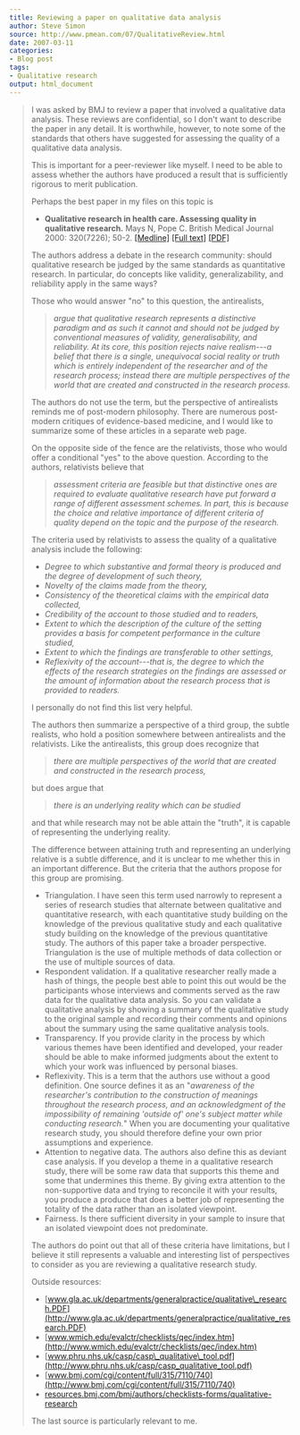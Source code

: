 ```yaml
---
title: Reviewing a paper on qualitative data analysis
author: Steve Simon
source: http://www.pmean.com/07/QualitativeReview.html
date: 2007-03-11
categories:
- Blog post
tags:
- Qualitative research
output: html_document
---
```

> I was asked by BMJ to review a paper that involved a qualitative data
> analysis. These reviews are confidential, so I don't want to describe
> the paper in any detail. It is worthwhile, however, to note some of
> the standards that others have suggested for assessing the quality of
> a qualitative data analysis.
>
> This is important for a peer-reviewer like myself. I need to be able
> to assess whether the authors have produced a result that is
> sufficiently rigorous to merit publication.
>
> Perhaps the best paper in my files on this topic is
>
> -   **Qualitative research in health care. Assessing quality in
>     qualitative research.** Mays N, Pope C. British Medical Journal
>     2000: 320(7226); 50-2.
>     [\[Medline\]](http://www.ncbi.nlm.nih.gov/entrez/query.fcgi?cmd=Retrieve&db=PubMed&list_uids=10617534&dopt=Abstract)
>     [\[Full
>     text\]](http://bmj.bmjjournals.com/cgi/content/full/320/7226/50)
>     [\[PDF\]](http://bmj.bmjjournals.com/cgi/reprint/320/7226/50.pdf)
>
> The authors address a debate in the research community: should
> qualitative research be judged by the same standards as quantitative
> research. In particular, do concepts like validity, generalizability,
> and reliability apply in the same ways?
>
> Those who would answer "no" to this question, the antirealists,
>
> > *argue that qualitative research represents a distinctive paradigm
> > and as such it cannot and should not be judged by conventional
> > measures of validity, generalisability, and reliability. At its
> > core, this position rejects naive realism\-\--a belief that there is
> > a single, unequivocal social reality or truth which is entirely
> > independent of the researcher and of the research process; instead
> > there are multiple perspectives of the world that are created and
> > constructed in the research process.*
>
> The authors do not use the term, but the perspective of antirealists
> reminds me of post-modern philosophy. There are numerous post-modern
> critiques of evidence-based medicine, and I would like to summarize
> some of these articles in a separate web page.
>
> On the opposite side of the fence are the relativists, those who would
> offer a conditional "yes" to the above question. According to the
> authors, relativists believe that
>
> > *assessment criteria are feasible but that distinctive ones are
> > required to evaluate qualitative research have put forward a range
> > of different assessment schemes. In part, this is because the choice
> > and relative importance of different criteria of quality depend on
> > the topic and the purpose of the research.*
>
> The criteria used by relativists to assess the quality of a
> qualitative analysis include the following:
>
> -   *Degree to which substantive and formal theory is produced and the
>     degree of development of such theory,*
> -   *Novelty of the claims made from the theory,*
> -   *Consistency of the theoretical claims with the empirical data
>     collected,*
> -   *Credibility of the account to those studied and to readers,*
> -   *Extent to which the description of the culture of the setting
>     provides a basis for competent performance in the culture
>     studied,*
> -   *Extent to which the findings are transferable to other settings,*
> -   *Reflexivity of the account\-\--that is, the degree to which the
>     effects of the research strategies on the findings are assessed or
>     the amount of information about the research process that is
>     provided to readers.*
>
> I personally do not find this list very helpful.
>
> The authors then summarize a perspective of a third group, the subtle
> realists, who hold a position somewhere between antirealists and the
> relativists. Like the antirealists, this group does recognize that
>
> > *there are multiple perspectives of the world that are created and
> > constructed in the research process,*
>
> but does argue that
>
> > *there is an underlying reality which can be studied*
>
> and that while research may not be able attain the "truth", it is
> capable of representing the underlying reality.
>
> The difference between attaining truth and representing an underlying
> relative is a subtle difference, and it is unclear to me whether this
> in an important difference. But the criteria that the authors propose
> for this group are promising.
>
> -   Triangulation. I have seen this term used narrowly to represent a
>     series of research studies that alternate between qualitative and
>     quantitative research, with each quantitative study building on
>     the knowledge of the previous qualitative study and each
>     qualitative study building on the knowledge of the previous
>     quantitative study. The authors of this paper take a broader
>     perspective. Triangulation is the use of multiple methods of data
>     collection or the use of multiple sources of data.
> -   Respondent validation. If a qualitative researcher really made a
>     hash of things, the people best able to point this out would be
>     the participants whose interviews and comments served as the raw
>     data for the qualitative data analysis. So you can validate a
>     qualitative analysis by showing a summary of the qualitative study
>     to the original sample and recording their comments and opinions
>     about the summary using the same qualitative analysis tools.
> -   Transparency. If you provide clarity in the process by which
>     various themes have been identified and developed, your reader
>     should be able to make informed judgments about the extent to
>     which your work was influenced by personal biases.
> -   Reflexivity. This is a term that the authors use without a good
>     definition. One source defines it as an "*awareness of the
>     researcher's contribution to the construction of meanings
>     throughout the research process, and an acknowledgment of the
>     impossibility of remaining 'outside of' one's subject matter
>     while conducting research.*" When you are documenting your
>     qualitative research study, you should therefore define your own
>     prior assumptions and experience.
> -   Attention to negative data. The authors also define this as
>     deviant case analysis. If you develop a theme in a qualitative
>     research study, there will be some raw data that supports this
>     theme and some that undermines this theme. By giving extra
>     attention to the non-supportive data and trying to reconcile it
>     with your results, you produce a produce that does a better job of
>     representing the totality of the data rather than an isolated
>     viewpoint.
> -   Fairness. Is there sufficient diversity in your sample to insure
>     that an isolated viewpoint does not predominate.
>
> The authors do point out that all of these criteria have limitations,
> but I believe it still represents a valuable and interesting list of
> perspectives to consider as you are reviewing a qualitative research
> study.
>
> Outside resources:
>
> -   [www.gla.ac.uk/departments/generalpractice/qualitative\_research.PDF](http://www.gla.ac.uk/departments/generalpractice/qualitative_research.PDF)
> -   [www.wmich.edu/evalctr/checklists/qec/index.htm](http://www.wmich.edu/evalctr/checklists/qec/index.htm)
> -   [www.phru.nhs.uk/casp/casp\_qualitative\_tool.pdf](http://www.phru.nhs.uk/casp/casp_qualitative_tool.pdf)
> -   [www.bmj.com/cgi/content/full/315/7110/740](http://www.bmj.com/cgi/content/full/315/7110/740)
> -   [resources.bmj.com/bmj/authors/checklists-forms/qualitative-research](http://resources.bmj.com/bmj/authors/checklists-forms/qualitative-research)
>
> The last source is particularly relevant to me.
